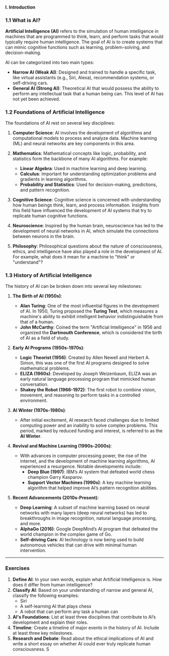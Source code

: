 
#### I. Introduction

### 1.1 What is AI?

**Artificial Intelligence (AI)** refers to the simulation of human intelligence in machines that are programmed to think, learn, and perform tasks that would typically require human intelligence. The goal of AI is to create systems that can mimic cognitive functions such as learning, problem-solving, and decision-making.

AI can be categorized into two main types:

- **Narrow AI (Weak AI)**: Designed and trained to handle a specific task, like virtual assistants (e.g., Siri, Alexa), recommendation systems, or self-driving cars.
- **General AI (Strong AI)**: Theoretical AI that would possess the ability to perform any intellectual task that a human being can. This level of AI has not yet been achieved.

### 1.2 Foundations of Artificial Intelligence

The foundations of AI rest on several key disciplines:

1. **Computer Science**: AI involves the development of algorithms and computational models to process and analyze data. Machine learning (ML) and neural networks are key components in this area.
    
2. **Mathematics**: Mathematical concepts like logic, probability, and statistics form the backbone of many AI algorithms. For example:
    
    - **Linear Algebra**: Used in machine learning and deep learning.
    - **Calculus**: Important for understanding optimization problems and gradients in learning algorithms.
    - **Probability and Statistics**: Used for decision-making, predictions, and pattern recognition.
3. **Cognitive Science**: Cognitive science is concerned with understanding how human beings think, learn, and process information. Insights from this field have influenced the development of AI systems that try to replicate human cognitive functions.
    
4. **Neuroscience**: Inspired by the human brain, neuroscience has led to the development of neural networks in AI, which simulate the connections between neurons in the brain.
    
5. **Philosophy**: Philosophical questions about the nature of consciousness, ethics, and intelligence have also played a role in the development of AI. For example, what does it mean for a machine to "think" or "understand"?
    

### 1.3 History of Artificial Intelligence

The history of AI can be broken down into several key milestones:

1. **The Birth of AI (1950s)**:
    
    - **Alan Turing**: One of the most influential figures in the development of AI. In 1950, Turing proposed the **Turing Test**, which measures a machine's ability to exhibit intelligent behavior indistinguishable from that of a human.
    - **John McCarthy**: Coined the term "Artificial Intelligence" in 1956 and organized the **Dartmouth Conference**, which is considered the birth of AI as a field of study.
2. **Early AI Programs (1950s-1970s)**:
    
    - **Logic Theorist (1956)**: Created by Allen Newell and Herbert A. Simon, this was one of the first AI programs designed to solve mathematical problems.
    - **ELIZA (1960s)**: Developed by Joseph Weizenbaum, ELIZA was an early natural language processing program that mimicked human conversation.
    - **Shakey the Robot (1966-1972)**: The first robot to combine vision, movement, and reasoning to perform tasks in a controlled environment.
3. **AI Winter (1970s-1980s)**:
    
    - After initial excitement, AI research faced challenges due to limited computing power and an inability to solve complex problems. This period, marked by reduced funding and interest, is referred to as the **AI Winter**.
4. **Revival and Machine Learning (1990s-2000s)**:
    
    - With advances in computer processing power, the rise of the internet, and the development of machine learning algorithms, AI experienced a resurgence. Notable developments include:
        - **Deep Blue (1997)**: IBM’s AI system that defeated world chess champion Garry Kasparov.
        - **Support Vector Machines (1990s)**: A key machine learning algorithm that helped improve AI’s pattern recognition abilities.
5. **Recent Advancements (2010s-Present)**:
    
    - **Deep Learning**: A subset of machine learning based on neural networks with many layers (deep neural networks) has led to breakthroughs in image recognition, natural language processing, and more.
    - **AlphaGo (2016)**: Google DeepMind’s AI program that defeated the world champion in the complex game of Go.
    - **Self-driving Cars**: AI technology is now being used to build autonomous vehicles that can drive with minimal human intervention.

---

### Exercises

1. **Define AI**: In your own words, explain what Artificial Intelligence is. How does it differ from human intelligence?
2. **Classify AI**: Based on your understanding of narrow and general AI, classify the following examples:
    - Siri
    - A self-learning AI that plays chess
    - A robot that can perform any task a human can
3. **AI's Foundations**: List at least three disciplines that contribute to AI’s development and explain their roles.
4. **Timeline**: Create a timeline of major events in the history of AI. Include at least three key milestones.
5. **Research and Debate**: Read about the ethical implications of AI and write a short essay on whether AI could ever truly replicate human consciousness.
S